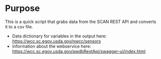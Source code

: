 # Purpose

This is a quick script that grabs data from the SCAN REST API and converts it to a csv file.

- Data dictionary for variables in the output here: https://wcc.sc.egov.usda.gov/nwcc/sensors
- Information about the webservice here: https://wcc.sc.egov.usda.gov/awdbRestApi/swagger-ui/index.html
